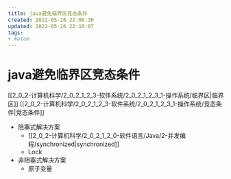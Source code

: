 ```yaml
---
title: java避免临界区竞态条件
created: 2022-05-26 22:08:30
updated: 2022-05-26 22:10:07
tags: 
- #atom
---
```

# java避免临界区竞态条件

[[2_0_2-计算机科学/2_0_2_1_2_3-软件系统/2_0_2_1_2_3_1-操作系统/临界区|临界区]] [[2_0_2-计算机科学/2_0_2_1_2_3-软件系统/2_0_2_1_2_3_1-操作系统/竞态条件|竞态条件]]

- 阻塞式解决方案
	- [[2_0_2-计算机科学/2_0_2_1_2_0-软件语言/Java/2-并发编程/synchronized|synchronized]]
	- Lock
- 非阻塞式解决方案
	- 原子变量